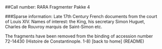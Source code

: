 ##Call number: RARA Fragmenter Pakke 4

###Sparse information: Late 17th Century French documents from the court of Louis XIV. Names of interest: the King, his secretary Simon Huguet, Charles de Rouvroy marquis de Saint-Simon etc.

The fragments have been removed from the binding of accession number 72-14430 (Histoire de Constantinople. 1-8)
[back to home] (README)
